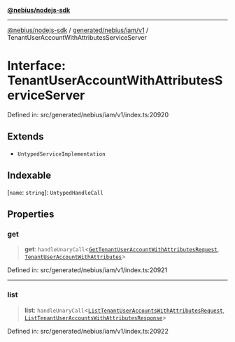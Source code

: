 [**@nebius/nodejs-sdk**](../../../../../README.md)

---

[@nebius/nodejs-sdk](../../../../../README.md) / [generated/nebius/iam/v1](../README.md) / TenantUserAccountWithAttributesServiceServer

# Interface: TenantUserAccountWithAttributesServiceServer

Defined in: src/generated/nebius/iam/v1/index.ts:20920

## Extends

- `UntypedServiceImplementation`

## Indexable

\[`name`: `string`\]: `UntypedHandleCall`

## Properties

### get

> **get**: `handleUnaryCall`\<[`GetTenantUserAccountWithAttributesRequest`](GetTenantUserAccountWithAttributesRequest.md), [`TenantUserAccountWithAttributes`](TenantUserAccountWithAttributes.md)\>

Defined in: src/generated/nebius/iam/v1/index.ts:20921

---

### list

> **list**: `handleUnaryCall`\<[`ListTenantUserAccountsWithAttributesRequest`](ListTenantUserAccountsWithAttributesRequest.md), [`ListTenantUserAccountsWithAttributesResponse`](ListTenantUserAccountsWithAttributesResponse.md)\>

Defined in: src/generated/nebius/iam/v1/index.ts:20922
